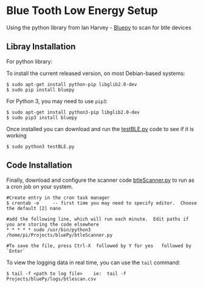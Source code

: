 Blue Tooth Low Energy Setup
======

Using the python library from Ian Harvey - [Bluepy](https://github.com/IanHarvey/bluepy) to scan for btle devices


Libray Installation
------------
For python library:

To install the current released version, on most Debian-based systems:

    $ sudo apt-get install python-pip libglib2.0-dev
    $ sudo pip install bluepy
    

For Python 3, you may need to use `pip3`:

    $ sudo apt-get install python3-pip libglib2.0-dev
    $ sudo pip3 install bluepy


Once installed you can download and run the [testBLE.py](https://github.com/DCHuber/IoT/blob/master/btle/testBLE.py) code to see if it is working

    $ sudo python3 testBLE.py
    
Code Installation
------------
Finally, download and configure the scanner code [btleScanner.py](https://github.com/DCHuber/IoT/blob/master/btle/btleScanner.py) to run as a cron job on your system.  

    #Create entry in the cron task manager
    $ crontab -e     -- first time you may need to specify editor.  Choose the default [2] nano
    
    #add the following line, which will run each minute.  Edit paths if you are storing the code elsewhere
    * * * * * sudo /usr/bin/python3 /home/pi/Projects/bluePy/btleScanner.py
    
    #To save the file, press Ctrl-X  followed by Y for yes   followed by `Enter`

To view the logging data in real time, you can use the `tail` command:

    $ tail -f <path to log file>    ie:  tail -f Projects/bluePy/logs/btlescan.csv


